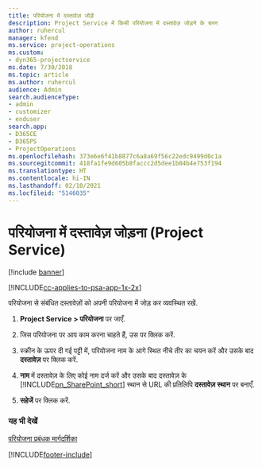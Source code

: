 ```yaml
---
title: परियोजना में दस्तावेज़ जोड़ें
description: Project Service में किसी परियोजना में दस्तावेज़ जोड़ने के चरण
author: ruhercul
manager: kfend
ms.service: project-operations
ms.custom:
- dyn365-projectservice
ms.date: 7/30/2018
ms.topic: article
ms.author: ruhercul
audience: Admin
search.audienceType:
- admin
- customizer
- enduser
search.app:
- D365CE
- D365PS
- ProjectOperations
ms.openlocfilehash: 373e6e6f41b8877c6a8a69f56c22edc9499d0c1a
ms.sourcegitcommit: 418fa1fe9d605b8faccc2d5dee1b04b4e753f194
ms.translationtype: HT
ms.contentlocale: hi-IN
ms.lasthandoff: 02/10/2021
ms.locfileid: "5146035"
---
```

# <a name="add-documents-to-a-project-project-service"></a>परियोजना में दस्तावेज़ जोड़ना (Project Service)

[!include [banner](../includes/psa-now-project-operations.md)]

[!INCLUDE[cc-applies-to-psa-app-1x-2x](../includes/cc-applies-to-psa-app-1x-2x.md)]

परियोजना से संबंधित दस्तावेज़ों को अपनी परियोजना में जोड़ कर व्यवस्थित रखें.  
  
1. **Project Service > परियोजना** पर जाएँ.  
  
2. जिस परियोजना पर आप काम करना चाहते हैं, उस पर क्लिक करें.  
  
3. स्क्रीन के ऊपर दी गई पट्टी में, परियोजना नाम के आगे स्थित नीचे तीर का चयन करें और उसके बाद **दस्तावेज़** पर क्लिक करें.  
  
4. **नाम** में दस्तावेज़ के लिए कोई नाम दर्ज करें और उसके बाद दस्तावेज़ के [!INCLUDE[pn_SharePoint_short](../includes/pn-sharepoint-short.md)] स्थान से URL की प्रतिलिपि **दस्तावेज़ स्थान** पर बनाएँ.  
  
5. **सहेजें** पर क्लिक करें.  
  
### <a name="see-also"></a>यह भी देखें  
 [परियोजना प्रबंधक मार्गदर्शिका](../psa/project-manager-guide.md)


[!INCLUDE[footer-include](../includes/footer-banner.md)]